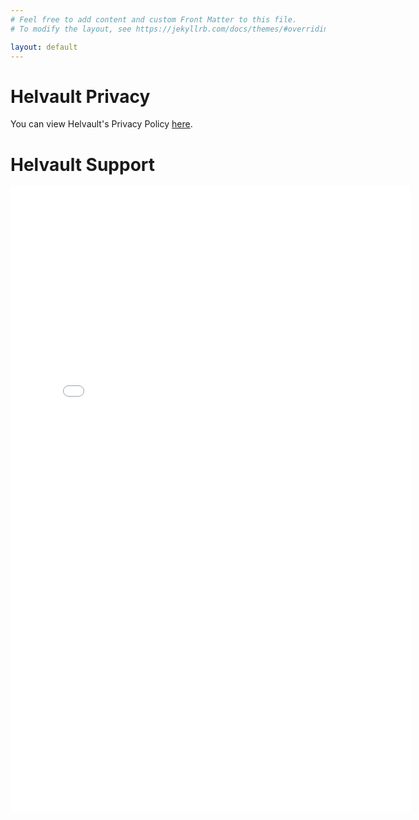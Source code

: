 ```yaml
---
# Feel free to add content and custom Front Matter to this file.
# To modify the layout, see https://jekyllrb.com/docs/themes/#overriding-theme-defaults

layout: default
---
```


# Helvault Privacy
You can view Helvault's Privacy Policy [here](/helvault/privacy).

# Helvault Support
<html>
	<body>
		<iframe 
		src="{{site.helvault_support_form}}"
		width="640"
		height="1000" 
		frameborder="0" 
		marginheight="0" 
		marginwidth="0">
			Loading…
		</iframe>
	</body>
</html>